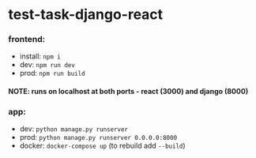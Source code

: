 # test-task-django-react 
 
### frontend:
- install: `npm i`
- dev: `npm run dev`
- prod: `npm run build`

#### NOTE: runs on localhost at both ports - react (3000) and django (8000)

### app: 
- dev: `python manage.py runserver`
- prod: `python manage.py runserver 0.0.0.0:8000`
- docker: `docker-compose up` (to rebuild add `--build`)
